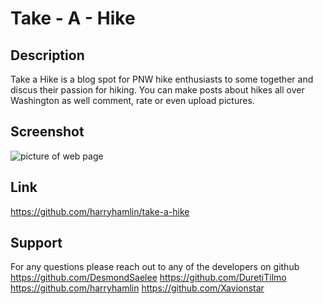 # Take - A - Hike

## Description
Take a Hike is a blog spot for PNW hike enthusiasts to some together and discus their passion for hiking. You can make posts about hikes all over Washington as well comment, rate or even upload pictures.

## Screenshot
![picture of web page](https://github.com/harryhamlin/take-a-hike/blob/main/public/assets/takeahike.png?raw=true)

## Link
https://github.com/harryhamlin/take-a-hike

## Support
For any questions please reach out to any of the developers on github
https://github.com/DesmondSaelee
https://github.com/DuretiTilmo
https://github.com/harryhamlin
https://github.com/Xavionstar
